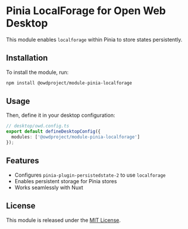# Pinia LocalForage for Open Web Desktop

This module enables `localforage` within Pinia to store states persistently.

## Installation

To install the module, run:

```sh
npm install @owdproject/module-pinia-localforage
```

## Usage

Then, define it in your desktop configuration:

```ts
// desktop/owd.config.ts
export default defineDesktopConfig({
  modules: ['@owdproject/module-pinia-localforage']
});
```

## Features
- Configures `pinia-plugin-persistedstate-2` to use `localforage`
- Enables persistent storage for Pinia stores
- Works seamlessly with Nuxt

## License

This module is released under the [MIT License](LICENSE).
